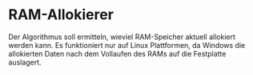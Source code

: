 # RAM-Allokierer
Der Algorithmus soll ermitteln, wieviel RAM-Speicher aktuell allokiert werden kann.
Es funktioniert nur auf Linux Plattformen, da Windows die allokierten Daten nach dem Vollaufen des RAMs auf die Festplatte auslagert.
